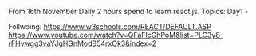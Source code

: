 From 16th November Daily 2 hours spend to learn react js.
Topics: 
Day1 - 



Follwoing:
https://www.w3schools.com/REACT/DEFAULT.ASP
https://www.youtube.com/watch?v=QFaFIcGhPoM&list=PLC3y8-rFHvwgg3vaYJgHGnModB54rxOk3&index=2

